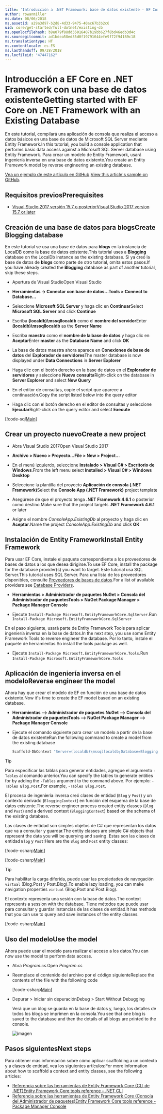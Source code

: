 ```yaml
---
title: 'Introducción a .NET Framework: base de datos existente - EF Core'
author: rowanmiller
ms.date: 08/06/2018
ms.assetid: a29a3d97-b2d8-4d33-9475-40ac67b3b2c6
uid: core/get-started/full-dotnet/existing-db
ms.openlocfilehash: b9e079f88dd35016407b19bb627f8bd46edb3d4c
ms.sourcegitcommit: ad1bdea58ed35d0f19791044efe9f72f94189c18
ms.translationtype: HT
ms.contentlocale: es-ES
ms.lasthandoff: 09/28/2018
ms.locfileid: "47447162"
---
```

# <a name="getting-started-with-ef-core-on-net-framework-with-an-existing-database"></a><span data-ttu-id="a4a26-102">Introducción a EF Core en .NET Framework con una base de datos existente</span><span class="sxs-lookup"><span data-stu-id="a4a26-102">Getting started with EF Core on .NET Framework with an Existing Database</span></span>

<span data-ttu-id="a4a26-103">En este tutorial, compilará una aplicación de consola que realiza el acceso a datos básicos en una base de datos de Microsoft SQL Server mediante Entity Framework.</span><span class="sxs-lookup"><span data-stu-id="a4a26-103">In this tutorial, you build a console application that performs basic data access against a Microsoft SQL Server database using Entity Framework.</span></span> <span data-ttu-id="a4a26-104">Para crear un modelo de Entity Framework, usará ingeniería inversa en una base de datos existente.</span><span class="sxs-lookup"><span data-stu-id="a4a26-104">You create an Entity Framework model by reverse engineering an existing database.</span></span>

<span data-ttu-id="a4a26-105">[Vea un ejemplo de este artículo en GitHub](https://github.com/aspnet/EntityFramework.Docs/tree/master/samples/core/GetStarted/FullNet/ConsoleApp.ExistingDb).</span><span class="sxs-lookup"><span data-stu-id="a4a26-105">[View this article's sample on GitHub](https://github.com/aspnet/EntityFramework.Docs/tree/master/samples/core/GetStarted/FullNet/ConsoleApp.ExistingDb).</span></span>

## <a name="prerequisites"></a><span data-ttu-id="a4a26-106">Requisitos previos</span><span class="sxs-lookup"><span data-stu-id="a4a26-106">Prerequisites</span></span>

* [<span data-ttu-id="a4a26-107">Visual Studio 2017 versión 15.7 o posterior</span><span class="sxs-lookup"><span data-stu-id="a4a26-107">Visual Studio 2017 version 15.7 or later</span></span>](https://www.visualstudio.com/downloads/)

## <a name="create-blogging-database"></a><span data-ttu-id="a4a26-108">Creación de una base de datos para blogs</span><span class="sxs-lookup"><span data-stu-id="a4a26-108">Create Blogging database</span></span>

<span data-ttu-id="a4a26-109">En este tutorial se usa una base de datos para **blogs** en la instancia de LocalDB como la base de datos existente.</span><span class="sxs-lookup"><span data-stu-id="a4a26-109">This tutorial uses a **Blogging** database on the LocalDb instance as the existing database.</span></span> <span data-ttu-id="a4a26-110">Si ya creó la base de datos de **blogs** como parte de otro tutorial, omita estos pasos.</span><span class="sxs-lookup"><span data-stu-id="a4a26-110">If you have already created the **Blogging** database as part of another tutorial, skip these steps.</span></span>

* <span data-ttu-id="a4a26-111">Apertura de Visual Studio</span><span class="sxs-lookup"><span data-stu-id="a4a26-111">Open Visual Studio</span></span>

* <span data-ttu-id="a4a26-112">**Herramientas -> Conectar con base de datos...**</span><span class="sxs-lookup"><span data-stu-id="a4a26-112">**Tools > Connect to Database...**</span></span>

* <span data-ttu-id="a4a26-113">Seleccione **Microsoft SQL Server** y haga clic en **Continuar**</span><span class="sxs-lookup"><span data-stu-id="a4a26-113">Select **Microsoft SQL Server** and click **Continue**</span></span>

* <span data-ttu-id="a4a26-114">Escriba **(localdb)\mssqllocaldb** como el **nombre del servidor**</span><span class="sxs-lookup"><span data-stu-id="a4a26-114">Enter **(localdb)\mssqllocaldb** as the **Server Name**</span></span>

* <span data-ttu-id="a4a26-115">Escriba **maestra** como el **nombre de la base de datos** y haga clic en **Aceptar**</span><span class="sxs-lookup"><span data-stu-id="a4a26-115">Enter **master** as the **Database Name** and click **OK**</span></span>

* <span data-ttu-id="a4a26-116">La base de datos maestra ahora aparece en **Conexiones de base de datos** del **Explorador de servidores**</span><span class="sxs-lookup"><span data-stu-id="a4a26-116">The master database is now displayed under **Data Connections** in **Server Explorer**</span></span>

* <span data-ttu-id="a4a26-117">Haga clic con el botón derecho en la base de datos en el **Explorador de servidores** y seleccione **Nueva consulta**</span><span class="sxs-lookup"><span data-stu-id="a4a26-117">Right-click on the database in **Server Explorer** and select **New Query**</span></span>

* <span data-ttu-id="a4a26-118">En el editor de consultas, copie el script que aparece a continuación.</span><span class="sxs-lookup"><span data-stu-id="a4a26-118">Copy the script listed below into the query editor</span></span>

* <span data-ttu-id="a4a26-119">Haga clic con el botón derecho en el editor de consultas y seleccione **Ejecutar**</span><span class="sxs-lookup"><span data-stu-id="a4a26-119">Right-click on the query editor and select **Execute**</span></span>

[!code-sql[Main](../_shared/create-blogging-database-script.sql)]

## <a name="create-a-new-project"></a><span data-ttu-id="a4a26-120">Crear un proyecto nuevo</span><span class="sxs-lookup"><span data-stu-id="a4a26-120">Create a new project</span></span>

* <span data-ttu-id="a4a26-121">Abra Visual Studio 2017</span><span class="sxs-lookup"><span data-stu-id="a4a26-121">Open Visual Studio 2017</span></span>

* <span data-ttu-id="a4a26-122">**Archivo > Nuevo > Proyecto...**</span><span class="sxs-lookup"><span data-stu-id="a4a26-122">**File > New > Project...**</span></span>

* <span data-ttu-id="a4a26-123">En el menú izquierdo, seleccione **Instalado > Visual C# > Escritorio de Windows**.</span><span class="sxs-lookup"><span data-stu-id="a4a26-123">From the left menu select **Installed > Visual C# > Windows Desktop**</span></span>

* <span data-ttu-id="a4a26-124">Seleccione la plantilla del proyecto **Aplicación de consola (.NET Framework)**</span><span class="sxs-lookup"><span data-stu-id="a4a26-124">Select the **Console App (.NET Framework)** project template</span></span>

* <span data-ttu-id="a4a26-125">Asegúrese de que el proyecto tenga **.NET Framework 4.6.1** o posterior como destino.</span><span class="sxs-lookup"><span data-stu-id="a4a26-125">Make sure that the project targets **.NET Framework 4.6.1** or later</span></span>

* <span data-ttu-id="a4a26-126">Asigne el nombre *ConsoleApp.ExistingDb* al proyecto y haga clic en **Aceptar**.</span><span class="sxs-lookup"><span data-stu-id="a4a26-126">Name the project *ConsoleApp.ExistingDb* and click **OK**</span></span>

## <a name="install-entity-framework"></a><span data-ttu-id="a4a26-127">Instalación de Entity Framework</span><span class="sxs-lookup"><span data-stu-id="a4a26-127">Install Entity Framework</span></span>

<span data-ttu-id="a4a26-128">Para usar EF Core, instale el paquete correspondiente a los proveedores de bases de datos a los que desea dirigirse.</span><span class="sxs-lookup"><span data-stu-id="a4a26-128">To use EF Core, install the package for the database provider(s) you want to target.</span></span> <span data-ttu-id="a4a26-129">Este tutorial usa SQL Server.</span><span class="sxs-lookup"><span data-stu-id="a4a26-129">This tutorial uses SQL Server.</span></span> <span data-ttu-id="a4a26-130">Para una lista de los proveedores disponibles, consulte [Proveedores de bases de datos](../../providers/index.md).</span><span class="sxs-lookup"><span data-stu-id="a4a26-130">For a list of available providers see [Database Providers](../../providers/index.md).</span></span>

* <span data-ttu-id="a4a26-131">**Herramientas > Administrador de paquetes NuGet > Consola del Administrador de paquetes**</span><span class="sxs-lookup"><span data-stu-id="a4a26-131">**Tools > NuGet Package Manager > Package Manager Console**</span></span>

* <span data-ttu-id="a4a26-132">Ejecute `Install-Package Microsoft.EntityFrameworkCore.SqlServer`.</span><span class="sxs-lookup"><span data-stu-id="a4a26-132">Run `Install-Package Microsoft.EntityFrameworkCore.SqlServer`</span></span>

<span data-ttu-id="a4a26-133">En el paso siguiente, usará parte de Entity Framework Tools para aplicar ingeniería inversa en la base de datos.</span><span class="sxs-lookup"><span data-stu-id="a4a26-133">In the next step, you use some Entity Framework Tools to reverse engineer the database.</span></span> <span data-ttu-id="a4a26-134">Por lo tanto, instale el paquete de herramientas.</span><span class="sxs-lookup"><span data-stu-id="a4a26-134">So install the tools package as well.</span></span>

* <span data-ttu-id="a4a26-135">Ejecute `Install-Package Microsoft.EntityFrameworkCore.Tools`.</span><span class="sxs-lookup"><span data-stu-id="a4a26-135">Run `Install-Package Microsoft.EntityFrameworkCore.Tools`</span></span>

## <a name="reverse-engineer-the-model"></a><span data-ttu-id="a4a26-136">Aplicación de ingeniería inversa en el modelo</span><span class="sxs-lookup"><span data-stu-id="a4a26-136">Reverse engineer the model</span></span>

<span data-ttu-id="a4a26-137">Ahora hay que crear el modelo de EF en función de una base de datos existente.</span><span class="sxs-lookup"><span data-stu-id="a4a26-137">Now it's time to create the EF model based on an existing database.</span></span>

* <span data-ttu-id="a4a26-138">**Herramientas –> Administrador de paquetes NuGet –> Consola del Administrador de paquetes**</span><span class="sxs-lookup"><span data-stu-id="a4a26-138">**Tools –> NuGet Package Manager –> Package Manager Console**</span></span>

* <span data-ttu-id="a4a26-139">Ejecute el comando siguiente para crear un modelo a partir de la base de datos existente</span><span class="sxs-lookup"><span data-stu-id="a4a26-139">Run the following command to create a model from the existing database</span></span>

  ``` powershell
  Scaffold-DbContext "Server=(localdb)\mssqllocaldb;Database=Blogging;Trusted_Connection=True;" Microsoft.EntityFrameworkCore.SqlServer
  ```

> [!TIP]  
> <span data-ttu-id="a4a26-140">Para especificar las tablas para generar entidades, agregue el argumento `-Tables` al comando anterior.</span><span class="sxs-lookup"><span data-stu-id="a4a26-140">You can specify the tables to generate entities for by adding the `-Tables` argument to the command above.</span></span> <span data-ttu-id="a4a26-141">Por ejemplo: `-Tables Blog,Post`.</span><span class="sxs-lookup"><span data-stu-id="a4a26-141">For example, `-Tables Blog,Post`.</span></span>

<span data-ttu-id="a4a26-142">El proceso de ingeniería inversa creó clases de entidad (`Blog` y `Post`) y un contexto derivado (`BloggingContext`) en función del esquema de la base de datos existente.</span><span class="sxs-lookup"><span data-stu-id="a4a26-142">The reverse engineer process created entity classes (`Blog` and `Post`) and a derived context (`BloggingContext`) based on the schema of the existing database.</span></span>

<span data-ttu-id="a4a26-143">Las clases de entidad son simples objetos de C# que representan los datos que va a consultar y guardar.</span><span class="sxs-lookup"><span data-stu-id="a4a26-143">The entity classes are simple C# objects that represent the data you will be querying and saving.</span></span> <span data-ttu-id="a4a26-144">Estas son las clases de entidad `Blog` y `Post`:</span><span class="sxs-lookup"><span data-stu-id="a4a26-144">Here are the `Blog` and `Post` entity classes:</span></span>

 [!code-csharp[Main](../../../../samples/core/GetStarted/FullNet/ConsoleApp.ExistingDb/Blog.cs)]

[!code-csharp[Main](../../../../samples/core/GetStarted/FullNet/ConsoleApp.ExistingDb/Post.cs)]

> [!TIP]  
> <span data-ttu-id="a4a26-145">Para habilitar la carga diferida, puede usar las propiedades de navegación `virtual` (Blog.Post y Post.Blog).</span><span class="sxs-lookup"><span data-stu-id="a4a26-145">To enable lazy loading, you can make navigation properties `virtual` (Blog.Post and Post.Blog).</span></span>

<span data-ttu-id="a4a26-146">El contexto representa una sesión con la base de datos.</span><span class="sxs-lookup"><span data-stu-id="a4a26-146">The context represents a session with the database.</span></span> <span data-ttu-id="a4a26-147">Tiene métodos que puede usar para consultar y guardar instancias de las clases de entidad.</span><span class="sxs-lookup"><span data-stu-id="a4a26-147">It has methods that you can use to query and save instances of the entity classes.</span></span>

[!code-csharp[Main](../../../../samples/core/GetStarted/FullNet/ConsoleApp.ExistingDb/BloggingContext.cs)]

## <a name="use-the-model"></a><span data-ttu-id="a4a26-148">Uso del modelo</span><span class="sxs-lookup"><span data-stu-id="a4a26-148">Use the model</span></span>

<span data-ttu-id="a4a26-149">Ahora puede usar el modelo para realizar el acceso a los datos.</span><span class="sxs-lookup"><span data-stu-id="a4a26-149">You can now use the model to perform data access.</span></span>

* <span data-ttu-id="a4a26-150">Abra *Program.cs*.</span><span class="sxs-lookup"><span data-stu-id="a4a26-150">Open *Program.cs*</span></span>

* <span data-ttu-id="a4a26-151">Reemplace el contenido del archivo por el código siguiente</span><span class="sxs-lookup"><span data-stu-id="a4a26-151">Replace the contents of the file with the following code</span></span>

  [!code-csharp[Main](../../../../samples/core/GetStarted/FullNet/ConsoleApp.ExistingDb/Program.cs)] 

* <span data-ttu-id="a4a26-152">Depurar > Iniciar sin depuración</span><span class="sxs-lookup"><span data-stu-id="a4a26-152">Debug > Start Without Debugging</span></span>

  <span data-ttu-id="a4a26-153">Verá que un blog se guarda en la base de datos y, luego, los detalles de todos los blogs se imprimen en la consola.</span><span class="sxs-lookup"><span data-stu-id="a4a26-153">You see that one blog is saved to the database and then the details of all blogs are printed to the console.</span></span>

  ![imagen](_static/output-existing-db.png)

## <a name="next-steps"></a><span data-ttu-id="a4a26-155">Pasos siguientes</span><span class="sxs-lookup"><span data-stu-id="a4a26-155">Next steps</span></span>

<span data-ttu-id="a4a26-156">Para obtener más información sobre cómo aplicar scaffolding a un contexto y a clases de entidad, vea los siguientes artículos:</span><span class="sxs-lookup"><span data-stu-id="a4a26-156">For more information about how to scaffold a context and entity classes, see the following articles:</span></span>
* [<span data-ttu-id="a4a26-157">Referencia sobre las herramientas de Entity Framework Core (CLI de .NET)</span><span class="sxs-lookup"><span data-stu-id="a4a26-157">Entity Framework Core tools reference - .NET CLI</span></span>](xref:core/miscellaneous/cli/dotnet#dotnet-ef-dbcontext-scaffold)
* [<span data-ttu-id="a4a26-158">Referencia sobre las herramientas de Entity Framework Core (Consola del Administrador de paquetes)</span><span class="sxs-lookup"><span data-stu-id="a4a26-158">Entity Framework Core tools reference - Package Manager Console</span></span>](xref:core/miscellaneous/cli/powershell#scaffold-dbcontext)